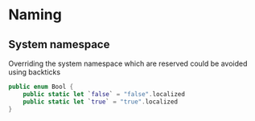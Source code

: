# Naming

## System namespace

Overriding the system namespace which are reserved could be avoided using backticks

```swift
public enum Bool {
	public static let `false` = "false".localized
	public static let `true` = "true".localized
}
```
